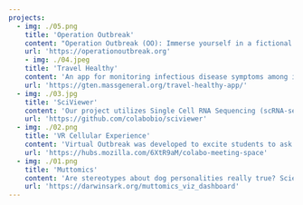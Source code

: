 ```yaml
---
projects:
  - img: ./05.png
    title: 'Operation Outbreak'
    content: "Operation Outbreak (OO): Immerse yourself in a fictional epidemic, where a Bluetooth-transmitted pathogen spreads across smartphones.  Take on real-world roles — government official, biomedical researcher, banker, healthcare worker, and more — as you battle the outbreak, gaining hands-on knowledge of society's response in a unique learning experience"
    url: 'https://operationoutbreak.org'
    - img: ./04.jpeg
    title: 'Travel Healthy'
    content: 'An app for monitoring infectious disease symptoms among international travelers (and more). The goal of this study is simply to map symptoms of U.S. travelers as they visit other countries, and collect samples (nasal swab, stool, blood) when they return. The really ambitious goal is to integrate the data from the app with other sources (e.g.: molecular testing) to create an outbreak forecasting system based on travel patterns.'
    url: 'https://gten.massgeneral.org/travel-healthy-app/'
  - img: ./03.jpg
    title: 'SciViewer'
    content: 'Our project utilizes Single Cell RNA Sequencing (scRNA-seq), a cost-effective and high-throughput method, to analyze gene expression across individual cells. This technology enables us to investigate diverse biological questions such as cell type identification, cellular heterogeneity, and gene expression variability. With scRNA-seq datasets growing in size and new experimental techniques emerging rapidly, our research aims to leverage these advancements for deeper insights into complex biological systems.'
    url: 'https://github.com/colabobio/sciviewer'
  - img: ./02.png
    title: 'VR Cellular Experience'
    content: 'Virtual Outbreak was developed to excite students to ask questions and interact in ways you can only experience in a virtual 3D space/environment. Make that space tie directly to what is being taught and let the space itself be an extension of the classroom subject matter and curriculum. By placing students and other participants into, in this first example, a cell with surrounding cellular structures Colubri can encourage people to engage with the environment around them in a way that reinforces the subject matter being taught.'
    url: 'https://hubs.mozilla.com/6XtR9aM/colabo-meeting-space'
  - img: ./01.png
    title: 'Muttomics'
    content: 'Are stereotypes about dog personalities really true? Scientists from the Darwin’s Dogs project at Harvard, Broad Institute have found, looking at the dogs’ behavior survey data, that variation within each breed is very broad and so those behavioral stereotypes are far less pronounced than people typically think. Muttomics was developed as a visualization tool to describe the statistical linkage between dog breeds and their behaviors and physical traits in a more visual way. Users can explore the probability of matching a dog breed with particular behavior features or physical traits they may be interested in.'
    url: 'https://darwinsark.org/muttomics_viz_dashboard'
---
```

